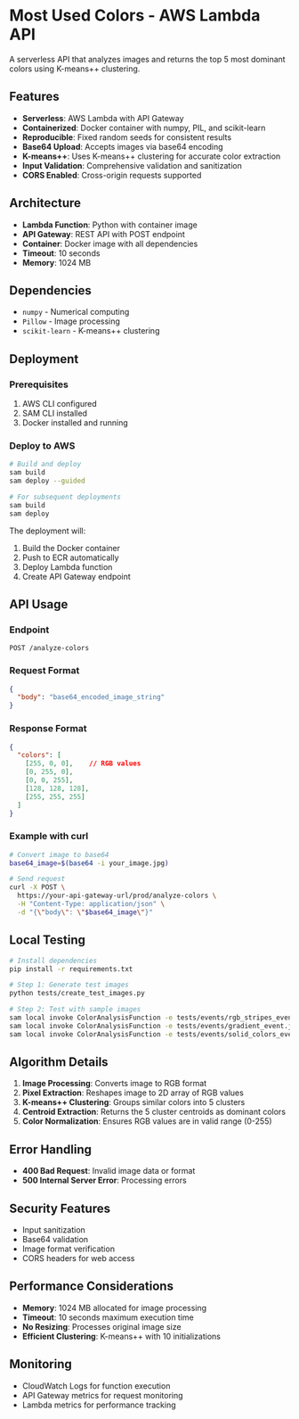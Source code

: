 # Most Used Colors - AWS Lambda API

A serverless API that analyzes images and returns the top 5 most dominant colors using K-means++ clustering.

## Features

- **Serverless**: AWS Lambda with API Gateway
- **Containerized**: Docker container with numpy, PIL, and scikit-learn
- **Reproducible**: Fixed random seeds for consistent results
- **Base64 Upload**: Accepts images via base64 encoding
- **K-means++**: Uses K-means++ clustering for accurate color extraction
- **Input Validation**: Comprehensive validation and sanitization
- **CORS Enabled**: Cross-origin requests supported

## Architecture

- **Lambda Function**: Python with container image
- **API Gateway**: REST API with POST endpoint
- **Container**: Docker image with all dependencies
- **Timeout**: 10 seconds
- **Memory**: 1024 MB

## Dependencies

- `numpy` - Numerical computing
- `Pillow` - Image processing
- `scikit-learn` - K-means++ clustering

## Deployment

### Prerequisites

1. AWS CLI configured
2. SAM CLI installed
3. Docker installed and running

### Deploy to AWS

```bash
# Build and deploy
sam build
sam deploy --guided

# For subsequent deployments
sam build
sam deploy
```

The deployment will:
1. Build the Docker container
2. Push to ECR automatically
3. Deploy Lambda function
4. Create API Gateway endpoint

## API Usage

### Endpoint

```
POST /analyze-colors
```

### Request Format

```json
{
  "body": "base64_encoded_image_string"
}
```

### Response Format

```json
{
  "colors": [
    [255, 0, 0],    // RGB values
    [0, 255, 0],
    [0, 0, 255],
    [128, 128, 128],
    [255, 255, 255]
  ]
}
```

### Example with curl

```bash
# Convert image to base64
base64_image=$(base64 -i your_image.jpg)

# Send request
curl -X POST \
  https://your-api-gateway-url/prod/analyze-colors \
  -H "Content-Type: application/json" \
  -d "{\"body\": \"$base64_image\"}"
```

## Local Testing

```bash
# Install dependencies
pip install -r requirements.txt

# Step 1: Generate test images
python tests/create_test_images.py

# Step 2: Test with sample images
sam local invoke ColorAnalysisFunction -e tests/events/rgb_stripes_event.json
sam local invoke ColorAnalysisFunction -e tests/events/gradient_event.json
sam local invoke ColorAnalysisFunction -e tests/events/solid_colors_event.json
```

## Algorithm Details

1. **Image Processing**: Converts image to RGB format
2. **Pixel Extraction**: Reshapes image to 2D array of RGB values
3. **K-means++ Clustering**: Groups similar colors into 5 clusters
4. **Centroid Extraction**: Returns the 5 cluster centroids as dominant colors
5. **Color Normalization**: Ensures RGB values are in valid range (0-255)

## Error Handling

- **400 Bad Request**: Invalid image data or format
- **500 Internal Server Error**: Processing errors

## Security Features

- Input sanitization
- Base64 validation
- Image format verification
- CORS headers for web access

## Performance Considerations

- **Memory**: 1024 MB allocated for image processing
- **Timeout**: 10 seconds maximum execution time
- **No Resizing**: Processes original image size
- **Efficient Clustering**: K-means++ with 10 initializations

## Monitoring

- CloudWatch Logs for function execution
- API Gateway metrics for request monitoring
- Lambda metrics for performance tracking 